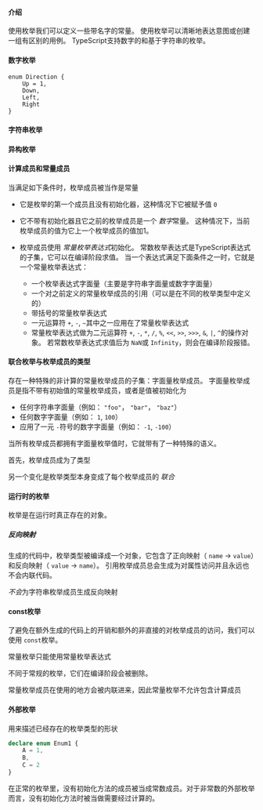 #### 介绍

使用枚举我们可以定义一些带名字的常量。 使用枚举可以清晰地表达意图或创建一组有区别的用例。 TypeScript支持数字的和基于字符串的枚举。

#### 数字枚举

```tsx
enum Direction {
    Up = 1,
    Down,
    Left,
    Right
}
```

#### 字符串枚举

#### 异构枚举

#### 计算成员和常量成员

当满足如下条件时，枚举成员被当作是常量

- 它是枚举的第一个成员且没有初始化器，这种情况下它被赋予值 `0`
- 它不带有初始化器且它之前的枚举成员是一个 *数字*常量。 这种情况下，当前枚举成员的值为它上一个枚举成员的值加1。

- 枚举成员使用 *常量枚举表达式*初始化。 常数枚举表达式是TypeScript表达式的子集，它可以在编译阶段求值。 当一个表达式满足下面条件之一时，它就是一个常量枚举表达式：
  - 一个枚举表达式字面量（主要是字符串字面量或数字字面量）
  - 一个对之前定义的常量枚举成员的引用（可以是在不同的枚举类型中定义的）
  - 带括号的常量枚举表达式
  - 一元运算符 `+`, `-`, `~`其中之一应用在了常量枚举表达式
  - 常量枚举表达式做为二元运算符 `+`, `-`, `*`, `/`, `%`, `<<`, `>>`, `>>>`, `&`, `|`, `^`的操作对象。 若常数枚举表达式求值后为 `NaN`或 `Infinity`，则会在编译阶段报错。

#### 联合枚举与枚举成员的类型

存在一种特殊的非计算的常量枚举成员的子集：字面量枚举成员。 字面量枚举成员是指不带有初始值的常量枚举成员，或者是值被初始化为

- 任何字符串字面量（例如： `"foo"`， `"bar"`， `"baz"`）
- 任何数字字面量（例如： `1`, `100`）
- 应用了一元 `-`符号的数字字面量（例如： `-1`, `-100`）

当所有枚举成员都拥有字面量枚举值时，它就带有了一种特殊的语义。

首先，枚举成员成为了类型

另一个变化是枚举类型本身变成了每个枚举成员的 *联合*



#### 运行时的枚举

枚举是在运行时真正存在的对象。

##### 反向映射

生成的代码中，枚举类型被编译成一个对象，它包含了正向映射（ `name` -> `value`）和反向映射（ `value` -> `name`）。 引用枚举成员总会生成为对属性访问并且永远也不会内联代码。

*不会*为字符串枚举成员生成反向映射



#### const枚举

了避免在额外生成的代码上的开销和额外的非直接的对枚举成员的访问，我们可以使用 `const`枚举。

常量枚举只能使用常量枚举表达式

不同于常规的枚举，它们在编译阶段会被删除。

常量枚举成员在使用的地方会被内联进来，因此常量枚举不允许包含计算成员



#### 外部枚举

用来描述已经存在的枚举类型的形状

```typescript
declare enum Enum1 {
    A = 1,
    B,
    C = 2
}
```

在正常的枚举里，没有初始化方法的成员被当成常数成员。对于非常数的外部枚举而言，没有初始化方法时被当做需要经过计算的。

